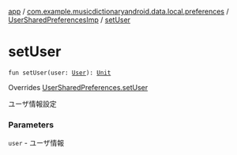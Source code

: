 [app](../../index.md) / [com.example.musicdictionaryandroid.data.local.preferences](../index.md) / [UserSharedPreferencesImp](index.md) / [setUser](./set-user.md)

# setUser

`fun setUser(user: `[`User`](../../com.example.musicdictionaryandroid.domain.model.entity/-user/index.md)`): `[`Unit`](https://kotlinlang.org/api/latest/jvm/stdlib/kotlin/-unit/index.html)

Overrides [UserSharedPreferences.setUser](../-user-shared-preferences/set-user.md)

ユーザ情報設定

### Parameters

`user` - ユーザ情報